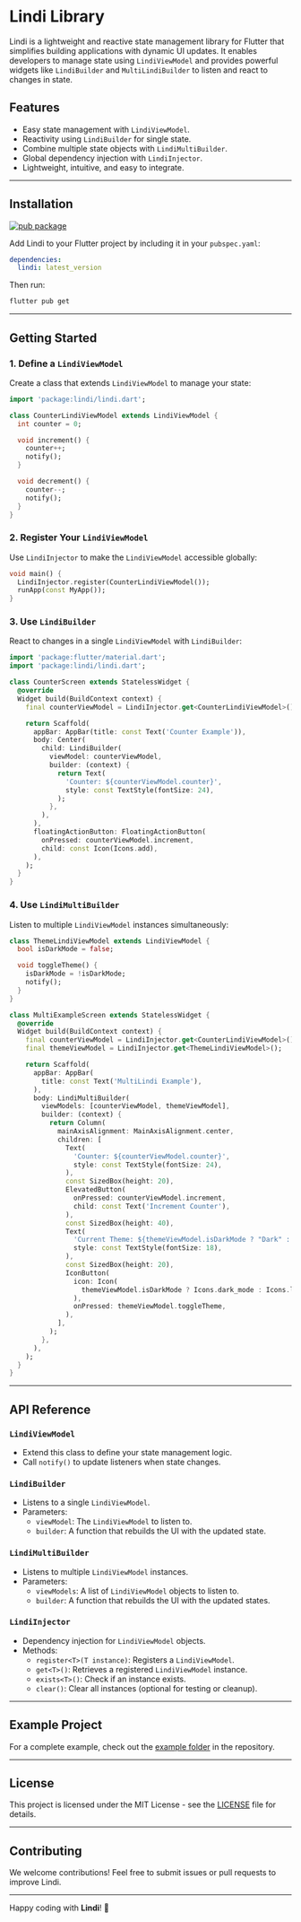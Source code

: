 # Lindi Library

Lindi is a lightweight and reactive state management library for Flutter that simplifies building applications with dynamic UI updates. It enables developers to manage state using `LindiViewModel` and provides powerful widgets like `LindiBuilder` and `MultiLindiBuilder` to listen and react to changes in state.

## Features

- Easy state management with `LindiViewModel`.
- Reactivity using `LindiBuilder` for single state.
- Combine multiple state objects with `LindiMultiBuilder`.
- Global dependency injection with `LindiInjector`.
- Lightweight, intuitive, and easy to integrate.

---

## Installation

[![pub package](https://img.shields.io/pub/v/lindi.svg)](https://pub.dartlang.org/packages/lindi)

Add Lindi to your Flutter project by including it in your `pubspec.yaml`:

```yaml
dependencies:
  lindi: latest_version
```

Then run:

```bash
flutter pub get
```

---

## Getting Started

### 1. Define a `LindiViewModel`

Create a class that extends `LindiViewModel` to manage your state:

```dart
import 'package:lindi/lindi.dart';

class CounterLindiViewModel extends LindiViewModel {
  int counter = 0;

  void increment() {
    counter++;
    notify();
  }

  void decrement() {
    counter--;
    notify();
  }
}
```

### 2. Register Your `LindiViewModel`

Use `LindiInjector` to make the `LindiViewModel` accessible globally:

```dart
void main() {
  LindiInjector.register(CounterLindiViewModel());
  runApp(const MyApp());
}
```

### 3. Use `LindiBuilder`

React to changes in a single `LindiViewModel` with `LindiBuilder`:

```dart
import 'package:flutter/material.dart';
import 'package:lindi/lindi.dart';

class CounterScreen extends StatelessWidget {
  @override
  Widget build(BuildContext context) {
    final counterViewModel = LindiInjector.get<CounterLindiViewModel>();

    return Scaffold(
      appBar: AppBar(title: const Text('Counter Example')),
      body: Center(
        child: LindiBuilder(
          viewModel: counterViewModel,
          builder: (context) {
            return Text(
              'Counter: ${counterViewModel.counter}',
              style: const TextStyle(fontSize: 24),
            );
          },
        ),
      ),
      floatingActionButton: FloatingActionButton(
        onPressed: counterViewModel.increment,
        child: const Icon(Icons.add),
      ),
    );
  }
}
```

### 4. Use `LindiMultiBuilder`

Listen to multiple `LindiViewModel` instances simultaneously:

```dart
class ThemeLindiViewModel extends LindiViewModel {
  bool isDarkMode = false;

  void toggleTheme() {
    isDarkMode = !isDarkMode;
    notify();
  }
}

class MultiExampleScreen extends StatelessWidget {
  @override
  Widget build(BuildContext context) {
    final counterViewModel = LindiInjector.get<CounterLindiViewModel>();
    final themeViewModel = LindiInjector.get<ThemeLindiViewModel>();

    return Scaffold(
      appBar: AppBar(
        title: const Text('MultiLindi Example'),
      ),
      body: LindiMultiBuilder(
        viewModels: [counterViewModel, themeViewModel],
        builder: (context) {
          return Column(
            mainAxisAlignment: MainAxisAlignment.center,
            children: [
              Text(
                'Counter: ${counterViewModel.counter}',
                style: const TextStyle(fontSize: 24),
              ),
              const SizedBox(height: 20),
              ElevatedButton(
                onPressed: counterViewModel.increment,
                child: const Text('Increment Counter'),
              ),
              const SizedBox(height: 40),
              Text(
                'Current Theme: ${themeViewModel.isDarkMode ? "Dark" : "Light"}',
                style: const TextStyle(fontSize: 18),
              ),
              const SizedBox(height: 20),
              IconButton(
                icon: Icon(
                  themeViewModel.isDarkMode ? Icons.dark_mode : Icons.light_mode,
                ),
                onPressed: themeViewModel.toggleTheme,
              ),
            ],
          );
        },
      ),
    );
  }
}
```

---

## API Reference

### `LindiViewModel`

- Extend this class to define your state management logic.
- Call `notify()` to update listeners when state changes.

### `LindiBuilder`

- Listens to a single `LindiViewModel`.
- Parameters:
    - `viewModel`: The `LindiViewModel` to listen to.
    - `builder`: A function that rebuilds the UI with the updated state.

### `LindiMultiBuilder`

- Listens to multiple `LindiViewModel` instances.
- Parameters:
    - `viewModels`: A list of `LindiViewModel` objects to listen to.
    - `builder`: A function that rebuilds the UI with the updated states.

### `LindiInjector`

- Dependency injection for `LindiViewModel` objects.
- Methods:
    - `register<T>(T instance)`: Registers a `LindiViewModel`.
    - `get<T>()`: Retrieves a registered `LindiViewModel` instance.
    - `exists<T>()`: Check if an instance exists.
    - `clear()`: Clear all instances (optional for testing or cleanup).

---

## Example Project

For a complete example, check out the [example folder](https://github.com/majlindavdylaj/lindi/tree/main/example) in the repository.

---

## License

This project is licensed under the MIT License - see the [LICENSE](LICENSE) file for details.

---

## Contributing

We welcome contributions! Feel free to submit issues or pull requests to improve Lindi.

---

Happy coding with **Lindi**! 🚀

